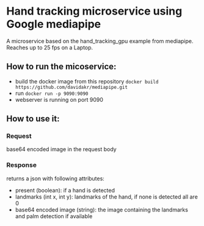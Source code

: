 
# Hand tracking microservice using Google mediapipe

A microservice based on the hand_tracking_gpu example from mediapipe. Reaches up to 25 fps on a Laptop.

## How to run the micoservice:

* build the docker image from this repository  `docker build https://github.com/davidakr/mediapipe.git`
* run   `docker run -p 9090:9090`
* webserver is running on port 9090

## How to use it:

### Request
base64 encoded image in the request body

### Response
returns a json with following attributes:
* present (boolean): if a hand is detected
* landmarks (int x, int y): landmarks of the hand, if none is detected all are 0
* base64 encoded image (string): the image containing the landmarks and palm detection if available

